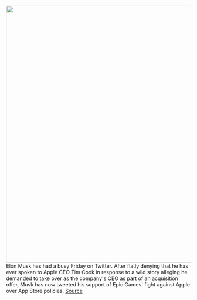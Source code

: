 <img src='https://cdn.vox-cdn.com/thumbor/Eyntq-l_l7GlcgliaiZp83Sw1Us=/0x0:3000x2002/1200x800/filters:focal(1260x761:1740x1241)/cdn.vox-cdn.com/uploads/chorus_image/image/69657522/1232778207.0.jpg' width='700px' /><br/>
Elon Musk has had a busy Friday on Twitter. After flatly denying that he has ever spoken to Apple CEO Tim Cook in response to a wild story alleging he demanded to take over as the company's CEO as part of an acquisition offer, Musk has now tweeted his support of Epic Games' fight against Apple over App Store policies.
<a href='https://www.theverge.com/2021/7/30/22602231/elon-musk-apple-app-store-fees-de-facto-global-tax-internet-tim-sweeney-epic-games'> Source <a/>